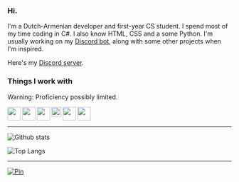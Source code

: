 ### Hi.

I'm a Dutch-Armenian developer and first-year CS student. I spend most of my time coding in C#. I also know HTML, CSS and a some Python. I'm usually working on my [Discord bot](https://konek0.nl/), along with some other projects when I'm inspired.

Here's my [Discord server](https://discord.gg/xJ2HRxZ).

### Things I work with
Warning: Proficiency possibly limited.

<img align="left" alt="" width="30px" src="https://upload.wikimedia.org/wikipedia/commons/7/7a/C_Sharp_logo.svg" />
<img align="left" alt="" width="30px" src="https://upload.wikimedia.org/wikipedia/commons/c/c3/Python-logo-notext.svg" />
<img align="left" alt="" width="30px" src="https://upload.wikimedia.org/wikipedia/commons/6/61/HTML5_logo_and_wordmark.svg" />
<img align="left" alt="" width="22px" src="https://upload.wikimedia.org/wikipedia/commons/d/d5/CSS3_logo_and_wordmark.svg" />
<img align="left" alt="" width="30px" src="https://upload.wikimedia.org/wikipedia/commons/9/99/Unofficial_JavaScript_logo_2.svg" />
<img alt="" width="30px" src="https://upload.wikimedia.org/wikipedia/commons/9/91/Octicons-mark-github.svg" />

---

![Github stats](https://github-readme-stats.vercel.app/api?username=VACEfron&hide=issues,stars&count_private=true&show_icons=true&theme=radical)

![Top Langs](https://github-readme-stats.vercel.app/api/top-langs/?username=VACEfron&layout=compact&theme=radical)

---

[![Pin](https://github-readme-stats.vercel.app/api/pin/?username=VACEfron&repo=discord-bot-csharp&theme=radical)](https://github.com/VACEfron/Discord-Bot-Csharp)
